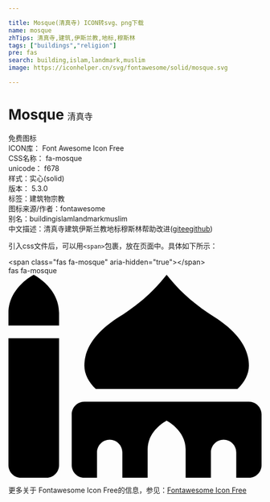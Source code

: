 ```yaml
---

title: Mosque(清真寺) ICON转svg、png下载
name: mosque
zhTips: 清真寺,建筑,伊斯兰教,地标,穆斯林
tags: ["buildings","religion"]
pre: fas
search: building,islam,landmark,muslim
image: https://iconhelper.cn/svg/fontawesome/solid/mosque.svg

---
```


# Mosque  <small style="font-size: 60%;font-weight: 100">清真寺</small>


<div class="detail-page">
<p>
<span><span class="badge-success badge">免费图标</span> </span>
<br/>
<span>
ICON库：
<span class="badge-secondary badge">Font Awesome Icon Free</span> 
</span>
<br/>
<span>
CSS名称：
<span class="badge-secondary badge">fa-mosque</span> 
</span>
<br/>
<span>
unicode：
<span class="badge-secondary badge">f678</span> 
<copy-btn content='f678' btn-title=""></copy-btn>
<copy-btn :content='String.fromCodePoint(parseInt("f678", 16))' btn-title="复制U"></copy-btn>
</span><br/><span>样式：<span class="badge-light badge">实心(solid)</span></span>
<br/>
<span>
版本：
<span class="badge-secondary badge">5.3.0</span> 
</span><br/><span>标签：<span class="badge-light badge"><router-link to="/tags/buildings.html">建筑物</router-link></span><span class="badge-light badge"><router-link to="/tags/religion.html">宗教</router-link></span></span>
<br/>
<span>图标来源/作者：<span class="badge-light badge">fontawesome</span></span> 
<br/>
<span>别名：<span class="badge-light badge">building</span><span class="badge-light badge">islam</span><span class="badge-light badge">landmark</span><span class="badge-light badge">muslim</span></span><br/><span class="zh-detail">中文描述：<span class="badge-primary badge">清真寺</span><span class="badge-primary badge">建筑</span><span class="badge-primary badge">伊斯兰教</span><span class="badge-primary badge">地标</span><span class="badge-primary badge">穆斯林</span><span class="help-link"><span>帮助改进</span>(<a href="https://gitee.com/liuwave/icon-helper/edit/master/json/fontawesome/solid/mosque.json" target="_blank" rel="noopener noreferrer">gitee</a><a href="https://github.com/liuwave/icon-helper/edit/master/json/fontawesome/solid/mosque.json" target="_blank" rel="noopener noreferrer">github</a></span>)</span><br/>
</p>
</div>
<div class="alert alert-dark">
  <i class="fas fa-mosque fa-xs"></i>
  <i class="fas fa-mosque fa-sm"></i>
  <i class="fas fa-mosque fa-lg"></i>
  <i class="fas fa-mosque fa-2x"></i>
  <i class="fas fa-mosque fa-3x"></i>
  <i class="fas fa-mosque fa-5x"></i>
  <i class="fas fa-mosque fa-7x"></i>
</div>
<div>
  <p>引入css文件后，可以用<code>&lt;span&gt;</code>包裹，放在页面中。具体如下所示：    
  </p>
  <div class="alert alert-primary" style="font-size: 14px">
    &lt;span class="fas fa-mosque" aria-hidden="true"&gt;&lt;/span&gt;
    <copy-btn content='<span class="fas fa-mosque" aria-hidden="true"></span>'></copy-btn>
  </div>
  <div class="alert alert-secondary">
    <i class="fas fa-mosque"
    style="font-size: 24px"
    aria-hidden="true"></i> fas fa-mosque
    <copy-btn content="fas fa-mosque" btn-title="复制图标名称"></copy-btn>
  </div>
</div>
<div id="svg" class="svg-wrap">
<svg xmlns="http://www.w3.org/2000/svg" viewBox="0 0 640 512"><path d="M0 480c0 17.67 14.33 32 32 32h64c17.67 0 32-14.33 32-32V160H0v320zm579.16-192c17.86-17.39 28.84-37.34 28.84-58.91 0-52.86-41.79-93.79-87.92-122.9-41.94-26.47-80.63-57.77-111.96-96.22L400 0l-8.12 9.97c-31.33 38.45-70.01 69.76-111.96 96.22C233.79 135.3 192 176.23 192 229.09c0 21.57 10.98 41.52 28.84 58.91h358.32zM608 320H192c-17.67 0-32 14.33-32 32v128c0 17.67 14.33 32 32 32h32v-64c0-17.67 14.33-32 32-32s32 14.33 32 32v64h64v-72c0-48 48-72 48-72s48 24 48 72v72h64v-64c0-17.67 14.33-32 32-32s32 14.33 32 32v64h32c17.67 0 32-14.33 32-32V352c0-17.67-14.33-32-32-32zM64 0S0 32 0 96v32h128V96c0-64-64-96-64-96z"/></svg>
</div>
<detail full-name='fa-mosque'></detail>

<Vssue title="关于“Mosque”的评论" />
    
<div><p>更多关于  Fontawesome Icon Free的信息，参见：<a target="_blank" href="https://iconhelper.cn/fontawesome.html">Fontawesome Icon Free</a>
</p></div>
